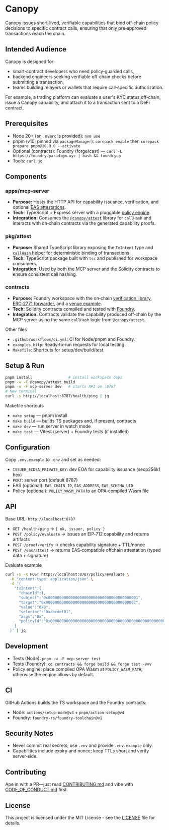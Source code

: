 # Canopy

Canopy issues short‑lived, verifiable capabilities that bind off‑chain policy decisions to specific contract calls, ensuring that only pre‑approved transactions reach the chain.

## Intended Audience
Canopy is designed for:

- smart‑contract developers who need policy‑guarded calls,
- backend engineers seeking verifiable off‑chain checks before submitting a transaction,
- teams building relayers or wallets that require call‑specific authorization.

For example, a trading platform can evaluate a user's KYC status off‑chain, issue a Canopy capability, and attach it to a transaction sent to a DeFi contract.

## Prerequisites
- Node 20+ (an `.nvmrc` is provided): `nvm use`
- pnpm (v10; pinned via `packageManager`): `corepack enable` then `corepack prepare pnpm@10.0.0 --activate`
- Optional (contracts): Foundry (forge/cast) — `curl -L https://foundry.paradigm.xyz | bash && foundryup`
- Tools: `curl`, `jq`

## Components

### apps/mcp-server
- **Purpose:** Hosts the HTTP API for capability issuance, verification, and optional [EAS attestations](apps/mcp-server/src/index.ts).
- **Tech:** TypeScript + Express server with a pluggable [policy engine](apps/mcp-server/src/policy.ts).
- **Integration:** Consumes the [`@canopy/attest`](pkg/attest) library for `callHash` and interacts with on‑chain contracts via the generated capability proofs.

### pkg/attest
- **Purpose:** Shared TypeScript library exposing the `TxIntent` type and [`callHash` helper](pkg/attest/src/callHash.ts) for deterministic binding of transactions.
- **Tech:** TypeScript package built with `tsc` and published for workspace consumers.
- **Integration:** Used by both the MCP server and the Solidity contracts to ensure consistent call hashing.

### contracts
- **Purpose:** Foundry workspace with the on‑chain [verification library](contracts/src/CanopyVerifierLib.sol), [ERC‑2771 forwarder](contracts/src/CompliantForwarder2771.sol), and a [venue example](contracts/src/VenueExample.sol).
- **Tech:** Solidity contracts compiled and tested with [Foundry](contracts/foundry.toml).
- **Integration:** Contracts validate the capability produced off‑chain by the MCP server using the same `callHash` logic from `@canopy/attest`.

Other files
- `.github/workflows/ci.yml`: CI for Node/pnpm and Foundry.
- `examples.http`: Ready‑to‑run requests for local testing.
- `Makefile`: Shortcuts for setup/dev/build/test.

## Setup & Run
```bash
pnpm install                # install workspace deps
pnpm -w -F @canopy/attest build
pnpm -w -F mcp-server dev   # starts API on :8787
# New terminal
curl -s http://localhost:8787/health/ping | jq
```

Makefile shortcuts
- `make setup` — pnpm install
- `make build` — builds TS packages and, if present, contracts
- `make dev` — run server in watch mode
- `make test` — Vitest (server) + Foundry tests (if installed)

## Configuration
Copy `.env.example` to `.env` and set as needed:
- `ISSUER_ECDSA_PRIVATE_KEY`: dev EOA for capability issuance (secp256k1 hex)
- `PORT`: server port (default 8787)
- EAS (optional): `EAS_CHAIN_ID`, `EAS_ADDRESS`, `EAS_SCHEMA_UID`
- Policy (optional): `POLICY_WASM_PATH` to an OPA‑compiled Wasm file

## API
Base URL: `http://localhost:8787`

- `GET /health/ping` → `{ ok, issuer, policy }`
- `POST /policy/evaluate` → issues an EIP‑712 capability and returns artifacts
- `POST /proof/verify` → checks capability signature + TTL/nonce
- `POST /eas/attest` → returns EAS‑compatible offchain attestation (typed data + signature)

Evaluate example
```bash
curl -s -X POST http://localhost:8787/policy/evaluate \
  -H "content-type: application/json" \
  -d '{
    "txIntent":{
      "chainId":1,
      "subject":"0x0000000000000000000000000000000000000001",
      "target":"0x0000000000000000000000000000000000000002",
      "value":"0x0",
      "selector":"0xabcdef01",
      "args":"0x",
      "policyId":"0x0000000000000000000000000000000000000000000000000000000000000042"
    }
  }' | jq
```

## Development
- Tests (Node): `pnpm -w -F mcp-server test`
- Tests (Foundry): `cd contracts && forge build && forge test -vvv`
- Policy engine: place compiled OPA Wasm at `POLICY_WASM_PATH`; otherwise the engine allows by default.

## CI
GitHub Actions builds the TS workspace and the Foundry contracts:
- Node: `actions/setup-node@v4` + `pnpm/action-setup@v4`
- Foundry: `foundry-rs/foundry-toolchain@v1`

## Security Notes
- Never commit real secrets; use `.env` and provide `.env.example` only.
- Capabilities include expiry and nonce; keep TTLs short and verify server‑side.

## Contributing
Ape in with a PR—just read [CONTRIBUTING.md](CONTRIBUTING.md) and vibe with [CODE_OF_CONDUCT.md](CODE_OF_CONDUCT.md) first.

## License
This project is licensed under the MIT License - see the [LICENSE](LICENSE) file for details.
